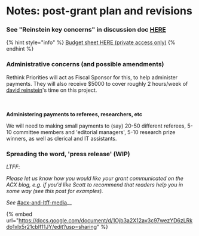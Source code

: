 # Notes: post-grant plan and revisions

### See "Reinstein key concerns" in discussion doc [HERE](https://docs.google.com/document/d/1Ojb3a2X12av3c97wezYD6zLRkdo1xlx5r21cblf11JY/edit?usp=sharing)

{% hint style="info" %}
[Budget sheet HERE (private access only)](https://docs.google.com/spreadsheets/d/1tQ8G0TFKjBbygtHa2uQkiyKlr6f-SRoOFVz9ec20KFY/edit#gid=0)
{% endhint %}

### Administrative concerns (and possible amendments)

Rethink Priorities will act as Fiscal Sponsor for this, to help administer payments. They will also receive $5000 to cover roughly 2 hours/week of [david reinstein](https://app.gitbook.com/u/WrM9GjKWCyRyoIjCKt7f0ddJwCr1 "mention")'s time on this project.

\
\
**Administering payments to referees, researchers, etc**

We will need to making small payments to (say) 20-50 different referees, 5-10 committee members and 'editorial managers', 5-10 research prize winners, as well as clerical and IT assistants.

### Spreading the word, 'press release' (WIP)

_LTFF_:

_Please let us know how you would like your grant communicated on the ACX blog, e.g. if you'd like Scott to recommend that readers help you in some way (see this post for examples)._

_See_ [#acx-and-ltff-media](../../readme/writings/marketing-and-outreach.md#acx-and-ltff-media "mention")\_\_



{% embed url="https://docs.google.com/document/d/1Ojb3a2X12av3c97wezYD6zLRkdo1xlx5r21cblf11JY/edit?usp=sharing" %}
